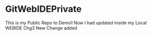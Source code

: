# GitWebIDEPrivate
This is my Public Repo to Demo1
Now I had updated inside my Local WEBIDE
Chg3 New Change added 